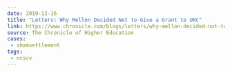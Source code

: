 ```yaml
---
date: 2019-12-16
title: "Letters: Why Mellon Decided Not to Give a Grant to UNC"
link: https://www.chronicle.com/blogs/letters/why-mellon-decided-not-to-give-a-grant-to-unc/
source: The Chronicle of Higher Education
cases:
 - shamsettlement
tags:
 - ncscv
---
```


